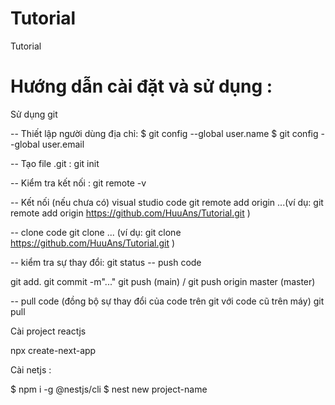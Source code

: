 # Tutorial
Tutorial
# Hướng dẫn cài đặt và sử dụng :
Sử dụng git

-- Thiết lập người dùng địa chỉ:
$ git config --global user.name <username>
$ git config --global user.email <mailaddress>

-- Tạo file .git :
git init

-- Kiểm tra kết nối :
git remote -v

-- Kết nối (nếu chưa có) visual studio code
git remote add origin ...(ví dụ: git remote add origin https://github.com/HuuAns/Tutorial.git )

-- clone code
git clone ... (ví dụ: git clone https://github.com/HuuAns/Tutorial.git )

-- kiểm tra sự thay đổi:
git status
-- push code

git add. 
git commit -m"..."
git push   (main) /  git push origin master (master)

-- pull code (đồng bộ sự thay đổi của code trên git với code cũ trên máy)
git pull

Cài project reactjs

npx create-next-app

Cài netjs :

$ npm i -g @nestjs/cli
$ nest new project-name

